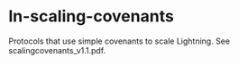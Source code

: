 # ln-scaling-covenants
Protocols that use simple covenants to scale Lightning. See scalingcovenants_v1.1.pdf.
